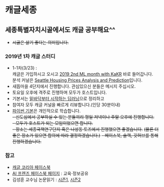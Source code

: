 # 캐글세종
## 세종특별자치시골에서도 캐글 공부해요^^
- ~~시골은 살기 좋다는 의미입니다.~~
### 2019년 1차 캐글 스터디
- 1-1차(3/23) :  
  캐글은 가입하시고 오시고 [2019 2nd ML month with KaKR](https://www.kaggle.com/c/2019-2nd-ml-month-with-kakr) 바로 들어갑니다.  
  분석 커널은 [Seattle Housing Prices Analysis and Prediction](https://www.kaggle.com/unerue/seattle-housing-prices-analysis-and-prediction)입니다.  
- 새뜸마을 4단지에서 진행합니다. 관심있으신 분들은 메시지 주십시오.  
- 토요일 오후에 격주로 진행하며 모두가 호스트입니다.  
- 기본서는 [밑바닥부터 시작하는 딥러닝](http://www.hanbit.co.kr/store/books/look.php?p_code=B8475831198)으로 정리하고  
- 참여자 모두 캐글 커널을 빠르게 리뷰합니다.(인당 30분이내)  
- [파이썬 기본](https://github.com/ur1ove/SDtown4/tree/master/study/python)은 개인적으로 학습합니다.  
~~- 신도심에서 공부하실 수 있는 분들끼리 평일 저녁이나 주말 오후에 진행합니다.~~  
~~- 모두가 호스트가 되는 모임이었으면 합니다.~~  
~~- 장소는 세종국책연구단지 혹은 나성동 토즈에서 진행했으면 좋겠습니다.~~
  ~~(물론 더 좋은 장소가 있으면 합의에 따라 결정하겠습니다.)~~
~~- 페이스북, 슬랙, 깃허브를 통해 진행하겠습니다.~~
### 참고
- [캐글 코리아 페이스북](https://www.facebook.com/groups/KaggleKoreaOpenGroup/)  
- [AI 프렌즈 페이스북 페이지](https://www.facebook.com/groups/aifriend/) : 교육·정보공유  
- 김성훈 교수님 논문읽기 : [시즌1](https://www.youtube.com/playlist?list=PLWKf9beHi3Tg50UoyTe6rIm20sVQOH1br&fbclid=IwAR1fzFHXvh0yohGtaoMPkYyrzE93TgTutg8CtVIubLKJi1gWYKEAgClfvjk), [시즌2](https://l.facebook.com/l.php?u=https%3A%2F%2Fwww.youtube.com%2Fplaylist%3Flist%3DPLWKf9beHi3TgstcIn8K6dI_85_ppAxzB8%26fbclid%3DIwAR3Re-NssHA-6bzIy5iZbigYt4EnZK8xfTvvxwp5KdwyKuCW-fdx8dYVtcg&h=AT1xs_9HrIYhxks6tyB5DHdQ908yC6eOnjIbO8sN34AFwWKQgjTjr879S7fhs1kzpON3PbLRF67H5tpJ7RNRl0eo3eHSHX5U8-adq1CsV1Ln3rPlC2UU1sGgqH6ifgvtnXbb3UveBeyl0vcDux2sViTQefu9rXqj8oXkdys)  
